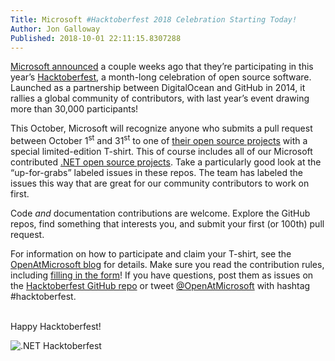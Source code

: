 ```yaml
---
Title: Microsoft #Hacktoberfest 2018 Celebration Starting Today!
Author: Jon Galloway
Published: 2018-10-01 22:11:15.8307288
---
```

<p><a href="https://open.microsoft.com/2018/09/18/hacktoberfest-2018-microsoft/">Microsoft announced</a> a couple weeks ago that they’re participating in this year’s <a href="https://hacktoberfest.digitalocean.com/">Hacktoberfest</a>, a month-long celebration of open source software. Launched as a partnership between DigitalOcean and GitHub in 2014, it rallies a global community of contributors, with last year’s event drawing more than 30,000 participants!</p>

<p>This October, Microsoft will recognize anyone who submits a pull request between October 1<sup>st</sup> and 31<sup>st</sup> to one of <a href="https://opensource.microsoft.com/">their open source projects</a> with a special limited-edition T-shirt. This of course includes all of our Microsoft contributed&nbsp;<a href="https://github.com/dotnet/">.NET open source projects</a>. Take a particularly good look at the “up-for-grabs” labeled issues in these repos. The team has labeled the issues this way that are great for our community contributors to work on first.</p>

<p>Code <i>and</i> documentation contributions are welcome. Explore the GitHub repos, find something that interests you, and submit your first (or 100th) pull request.</p>

<p>For information on how to participate and claim your T-shirt, see the <a href="https://open.microsoft.com/">OpenAtMicrosoft blog</a> for details. Make sure you read the contribution rules, including <a href="https://aka.ms/hacktoberfestshirt">filling in the form</a>! If you have questions, post them as issues on the <a href="https://github.com/Microsoft/Hacktoberfest">Hacktoberfest GitHub repo</a> or tweet <a href="https://twitter.com/openatmicrosoft">@OpenAtMicrosoft</a> with hashtag #hacktoberfest.</p>

<p><br />
Happy Hacktoberfest!</p>

<p><img alt=".NET Hacktoberfest" class="img-fluid" src="assets/posts/dotnet-bot-hacktoberfest.png" /></p>
